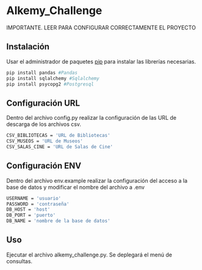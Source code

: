 # Alkemy_Challenge

IMPORTANTE. LEER PARA CONFIGURAR CORRECTAMENTE EL PROYECTO

## Instalación

Usar el administrador de paquetes [pip](https://pip.pypa.io/en/stable/) para instalar las librerías necesarias.

```bash
pip install pandas #Pandas
pip install sqlalchemy #Sqlalchemy
pip install psycopg2 #Postgresql

```
## Configuración URL
Dentro del archivo config.py realizar la configuración de las URL de descarga de los archivos csv.

```bash
CSV_BIBLIOTECAS = 'URL de Bibliotecas'
CSV_MUSEOS = 'URL de Museos'
CSV_SALAS_CINE = 'URL de Salas de Cine'

```
## Configuración ENV
Dentro del archivo env.example realizar la configuración del acceso a la base de datos y modificar el nombre del archivo a .env
```bash
USERNAME = 'usuario'
PASSWORD = 'contraseña'
DB_HOST = 'host'
DB_PORT = 'puerto'
DB_NAME = 'nombre de la base de datos'
```


## Uso
Ejecutar el archivo alkemy_challenge.py. Se deplegará el menú de consultas.
